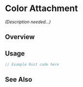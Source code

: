 # Color Attachment

*(Description needed...)*

## Overview

## Usage

```rust
// Example Rust code here
```

## See Also

